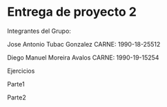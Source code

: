 # Entrega de proyecto 2

Integrantes del Grupo:

Jose Antonio Tubac Gonzalez   CARNE: 1990-18-25512

Diego Manuel Moreira Avalos   CARNE: 1990-19-15254

Ejercicios

Parte1

Parte2
